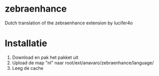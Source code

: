 zebraenhance
============

Dutch translation of the zebraenhance extension by lucifer4o

Installatie
============
1. Download en pak het pakket uit
2. Upload de map "nl" naar root/ext/anavaro/zebraenhance/language/
3. Leeg de cache
